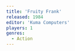 ```yaml
---
title: 'Fruity Frank'
released: 1984
editor: 'Kuma Computers'
players: 1
genres:
  - Action
---
```

